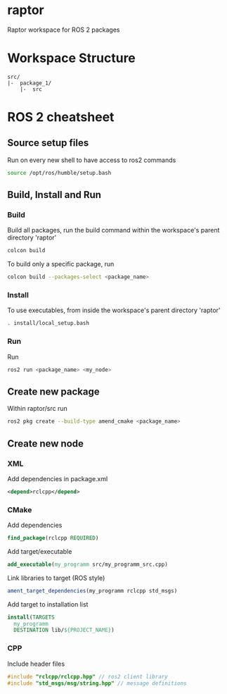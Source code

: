# raptor
Raptor workspace for ROS 2 packages

# Workspace Structure
```
src/
|-  package_1/
    |-  src
```

# ROS 2 cheatsheet

## Source setup files
Run on every new shell to have access to ros2 commands
```bash
source /opt/ros/humble/setup.bash
```




## Build, Install and Run

### Build
Build all packages, run the build command within the workspace's parent directory 'raptor'
```bash
colcon build
```
To build only a specific package, run
```bash
colcon build --packages-select <package_name>
```

### Install
To use executables, from inside the workspace's parent directory 'raptor'
```bash
. install/local_setup.bash
```

### Run
Run
```bash
ros2 run <package_name> <my_node>
```

## Create new package
Within raptor/src run
```bash
ros2 pkg create --build-type amend_cmake <package_name>
```




## Create new node

### XML
Add dependencies in package.xml
```xml
<depend>rclcpp</depend>
```

### CMake
Add dependencies
```CMake
find_package(rclcpp REQUIRED)
```

Add target/executable
```CMake
add_executable(my_programm src/my_programm_src.cpp)
```

Link libraries to target (ROS style)
```CMake
ament_target_dependencies(my_programm rclcpp std_msgs)
```

Add target to installation list
```CMake
install(TARGETS
  my_programm
  DESTINATION lib/${PROJECT_NAME})
```

### CPP
Include header files
```CPP
#include "rclcpp/rclcpp.hpp" // ros2 client library
#include "std_msgs/msg/string.hpp" // message definitions
```